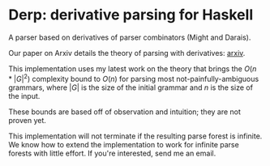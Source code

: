 # Derp: derivative parsing for Haskell

A parser based on derivatives of parser combinators (Might and Darais).

Our paper on Arxiv details the theory of parsing with derivatives:
[arxiv](http://arxiv.org/abs/1010.5023).

This implementation uses my latest work on the theory that brings the $O(n*|G|^2)$
complexity bound to $O(n)$ for parsing most not-painfully-ambiguous grammars, where
$|G|$ is the size of the initial grammar and $n$ is the size of the input.

These bounds are based off of observation and intuition; they are not proven yet.

This implementation will not terminate if the resulting parse forest is
infinite. We know how to extend the implementation to work for infinite parse
forests with little effort. If you're interested, send me an email.
